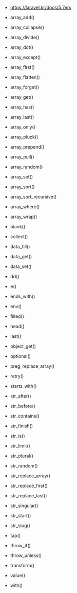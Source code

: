 * https://laravel.kr/docs/5.7ers


* array_add()
* array_collapse()
* array_divide()
* array_dot()
* array_except()
* array_first()
* array_flatten()
* array_forget()
* array_get()
* array_has()
* array_last()
* array_only()
* array_pluck()
* array_prepend()
* array_pull()
* array_random()
* array_set()
* array_sort()
* array_sort_recursive()
* array_where()
* array_wrap()
* blank()
* collect()
* data_fill()
* data_get()
* data_set()
* dd()
* e()
* ends_with()
* env()
* filled()
* head()
* last()
* object_get()
* optional()
* preg_replace_array()
* retry()
* starts_with()
* str_after()
* str_before()
* str_contains()
* str_finish()
* str_is()
* str_limit()
* str_plural()
* str_random()
* str_replace_array()
* str_replace_first()
* str_replace_last()
* str_singular()
* str_start()
* str_slug()
* tap()
* throw_if()
* throw_unless()
* transform()
* value()
* with()